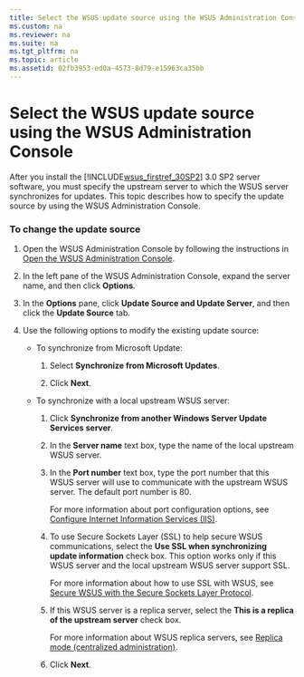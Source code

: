 ```yaml
---
title: Select the WSUS update source using the WSUS Administration Console
ms.custom: na
ms.reviewer: na
ms.suite: na
ms.tgt_pltfrm: na
ms.topic: article
ms.assetid: 02fb3953-ed0a-4573-8d79-e15963ca35bb
---
```

# Select the WSUS update source using the WSUS Administration Console
After you install the [!INCLUDE[wsus_firstref_30SP2](includes/wsus_firstref_30SP2_md.md)] 3.0 SP2 server software, you must specify the upstream server to which the WSUS server synchronizes for updates. This topic describes how to specify the update source by using the WSUS Administration Console.

### To change the update source

1.  Open the WSUS Administration Console by following the instructions in [Open the WSUS Administration Console](Configure-WSUS-by-Using-the-WSUS-Administration-Console.md#opencon).

2.  In the left pane of the WSUS Administration Console, expand the server name, and then click **Options**.

3.  In the **Options** pane, click **Update Source and Update Server**, and then click the **Update Source** tab.

4.  Use the following options to modify the existing update source:

    -   To synchronize from Microsoft Update:

        1.  Select **Synchronize from Microsoft Updates**.

        2.  Click **Next**.

    -   To synchronize with a local upstream WSUS server:

        1.  Click **Synchronize from another Windows Server Update Services server**.

        2.  In the **Server name** text box, type the name of the local upstream WSUS server.

        3.  In the **Port number** text box, type the port number that this WSUS server will use to communicate with the upstream WSUS server. The default port number is 80.

            For more information about port configuration options, see [Configure Internet Information Services (IIS)](Prepare-the-Network-and-Server-for-WSUS-3.0-SP2.md#iis).

        4.  To use Secure Sockets Layer (SSL) to help secure WSUS communications, select the **Use SSL when synchronizing update information** check box. This option works only if this WSUS server and the local upstream WSUS server support SSL.

            For more information about how to use SSL with WSUS, see [Secure WSUS with the Secure Sockets Layer Protocol](Secure-the-WSUS-3.0-SP2-Deployment.md#ssl).

        5.  If this WSUS server is a replica server, select the **This is a replica of the upstream server** check box.

            For more information about WSUS replica servers, see [Replica mode (centralized administration)](Design-the-WSUS-Server-Layout.md#replica).

        6.  Click **Next**.


